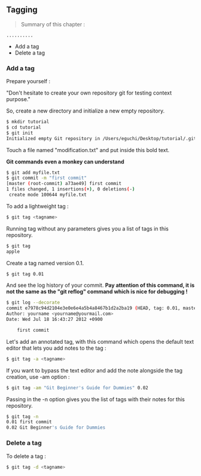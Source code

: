 ## Tagging 

> Summary of this chapter :

	..........

* Add a tag
* Delete a tag

### Add a tag

Prepare yourself : 

"Don't hesitate to create your own repository git for testing context purpose."

So, create a new directory and initialize a new empty repository.

```sh
$ mkdir tutorial
$ cd tutorial
$ git init
Initialized empty Git repository in /Users/eguchi/Desktop/tutorial/.git/
```

Touch a file named "modification.txt" and put inside this bold text.

**Git commands even a monkey can understand**

```sh
$ git add myfile.txt
$ git commit -m "first commit"
[master (root-commit) a73ae49] first commit
1 files changed, 1 insertions(+), 0 deletions(-)
 create mode 100644 myfile.txt
```

To add a lightweight tag : 

```sh
$ git tag <tagname>
```

Running tag without any parameters gives you a list of tags in this repository.

```sh
$ git tag
apple
```

Create a tag named version 0.1.

```sh
$ git tag 0.01
```

And see the log history of your commit.
**Pay attention of this command, it is not the same as the "git reflog" command which is nice for debugging !**

```sh
$ git log --decorate
commit e7978c94d2104e3e0e6e4a5b4a8467b1d2a2ba19 (HEAD, tag: 0.01, master)
Author: yourname <yourname@yourmail.com>
Date: Wed Jul 18 16:43:27 2012 +0900

    first commit
```

Let's add an annotated tag, with this command which opens the default text editor that lets you add notes to the tag : 

```sh
$ git tag -a <tagname>
```

If you want to bypass the text editor and add the note alongside the tag creation, use -am option :

```sh
$ git tag -am "Git Beginner's Guide for Dummies" 0.02
```

Passing in the -n option gives you the list of tags with their notes for this repository.

```sh
$ git tag -n
0.01 first commit
0.02 Git Beginner's Guide for Dummies 
```

### Delete a tag

To delete a tag : 

```sh
$ git tag -d <tagname>
```
